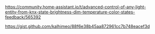 https://community.home-assistant.io/t/advanced-control-of-any-light-entity-from-knx-state-brightness-dim-temperature-color-states-feedback/565392

https://gist.github.com/kalhimeo/88f6e38b45aa872961cc7b748eacef3d
